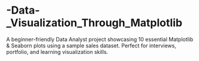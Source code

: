 # -Data-_Visualization_Through_Matplotlib
A beginner-friendly Data Analyst project showcasing 10 essential Matplotlib &amp; Seaborn plots using a sample sales dataset. Perfect for interviews, portfolio, and learning visualization skills.
